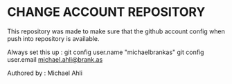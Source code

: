 # CHANGE ACCOUNT REPOSITORY

This repository was made to make sure that the github account config when push into repository is available.

Always set this up :
git config user.name "michaelbrankas"
git config user.email michael.ahli@brank.as

Authored by : Michael Ahli